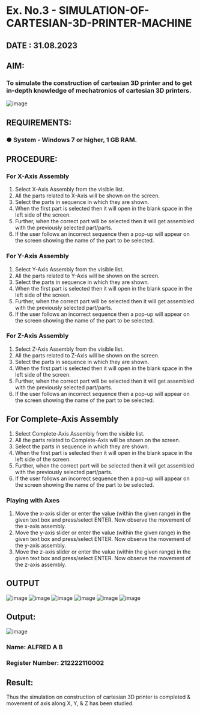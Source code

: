 # Ex. No.3 - SIMULATION-OF-CARTESIAN-3D-PRINTER-MACHINE
## DATE : 31.08.2023
## AIM:
### To simulate the construction of cartesian 3D printer and to get in-depth knowledge of mechatronics of cartesian 3D printers.

![image](https://github.com/Sellakumar1987/Ex.-No.-3---SIMULATION-OF-CARTESIAN-3D-PRINTER-MACHINE/assets/113594316/69572917-1257-45d7-bf57-ff48a6e5a711)

## REQUIREMENTS:
### ●	System - Windows 7 or higher, 1 GB RAM.

## PROCEDURE:
### For X-Axis Assembly
1.	Select X-Axis Assembly from the visible list.
2.	All the parts related to X-Axis will be shown on the screen.
3.	Select the parts in sequence in which they are shown.
4.	When the first part is selected then it will open in the blank space in the left side of the screen.
5.	Further, when the correct part will be selected then it will get assembled with the previously selected part/parts.
6.	If the user follows an incorrect sequence then a pop-up will appear on the screen showing the name of the part to be selected.

### For Y-Axis Assembly
1.	Select Y-Axis Assembly from the visible list.
2.	All the parts related to Y-Axis will be shown on the screen.
3.	Select the parts in sequence in which they are shown.
4.	When the first part is selected then it will open in the blank space in the left side of the screen.
5.	Further, when the correct part will be selected then it will get assembled with the previously selected part/parts.
6.	If the user follows an incorrect sequence then a pop-up will appear on the screen showing the name of the part to be selected.
 
### For Z-Axis Assembly
1.	Select Z-Axis Assembly from the visible list.
2.	All the parts related to Z-Axis will be shown on the screen.
3.	Select the parts in sequence in which they are shown.
4.	When the first part is selected then it will open in the blank space in the left side of the screen.
5.	Further, when the correct part will be selected then it will get assembled with the previously selected part/parts.
6.	If the user follows an incorrect sequence then a pop-up will appear on the screen showing the name of the part to be selected.

## For Complete-Axis Assembly
1.	Select Complete-Axis Assembly from the visible list.
2.	All the parts related to Complete-Axis will be shown on the screen.
3.	Select the parts in sequence in which they are shown.
4.	When the first part is selected then it will open in the blank space in the left side of the screen.
5.	Further, when the correct part will be selected then it will get assembled with the previously selected part/parts.
6.	If the user follows an incorrect sequence then a pop-up will appear on the screen showing the name of the part to be selected.

### Playing with Axes
1.	Move the x-axis slider or enter the value (within the given range) in the given text box and press/select ENTER. Now observe the movement of the x-axis assembly.
2.	Move the y-axis slider or enter the value (within the given range) in the given text box and press/select ENTER. Now observe the movement of the y-axis assembly.
3.	Move the z-axis slider or enter the value (within the given range) in the given text box and press/select ENTER. Now observe the movement of the z-axis assembly.

## OUTPUT
![image](https://github.com/MukeshVelmurugan/Ex.-No.-3---SIMULATION-OF-CARTESIAN-3D-PRINTER-MACHINE/assets/118707363/cafdb306-09bd-4ced-857f-08dc06522035)
![image](https://github.com/MukeshVelmurugan/Ex.-No.-3---SIMULATION-OF-CARTESIAN-3D-PRINTER-MACHINE/assets/118707363/ac42baa8-8e55-4002-8497-31e9bf0d0e11)
![image](https://github.com/MukeshVelmurugan/Ex.-No.-3---SIMULATION-OF-CARTESIAN-3D-PRINTER-MACHINE/assets/118707363/1379d0f8-27cb-44b1-bdcc-f036a3e07923)
![image](https://github.com/MukeshVelmurugan/Ex.-No.-3---SIMULATION-OF-CARTESIAN-3D-PRINTER-MACHINE/assets/118707363/709e528e-086b-4aaf-b73f-14273423b81a)
![image](https://github.com/MukeshVelmurugan/Ex.-No.-3---SIMULATION-OF-CARTESIAN-3D-PRINTER-MACHINE/assets/118707363/bdf82f2d-06eb-477d-b01c-4a4a1d00fbdb)
![image](https://github.com/Sellakumar1987/Ex.-No.-3---SIMULATION-OF-CARTESIAN-3D-PRINTER-MACHINE/assets/113594316/e00b82b4-9aff-400f-9c57-288254dc3cd2)






## Output:

![image](https://github.com/MukeshVelmurugan/Ex.-No.-3---SIMULATION-OF-CARTESIAN-3D-PRINTER-MACHINE/assets/118707363/90ae618e-13bc-43ea-bd29-351515999519)


### Name: ALFRED A B
### Register Number: 212222110002

## Result: 
Thus the simulation on construction of cartesian 3D printer is completed & movement of axis along X, Y, & Z has been studied.
